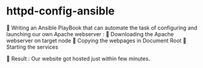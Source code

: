 # httpd-config-ansible

🔰 Writing an Ansible PlayBook that can automate the task of configuring and launching our own Apache webserver :
🔹 Downloading the Apache webserver on target node
🔹 Copying the webpages in Document Root
🔹 Starting the services


🔹 Result : Our website got hosted just within few minutes.

